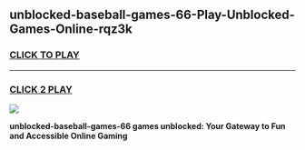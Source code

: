 
## unblocked-baseball-games-66-Play-Unblocked-Games-Online-rqz3k
<h3>
<a href="https://premium76.site?title=unblocked-baseball-games-66&ref=24A">CLICK TO PLAY</a></h3>
<hr>

<h3>
<a href="https://premium76.site?title=unblocked-baseball-games-66&ref=24A">CLICK 2 PLAY</a>
  
</h3>

<a href="https://premium76.site?title=unblocked-baseball-games-66&ref=24A"><img src="https://clearcache.store/games.png"></a>


**unblocked-baseball-games-66 games unblocked: Your Gateway to Fun and Accessible Online Gaming**
